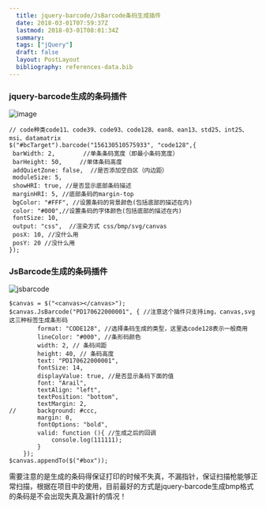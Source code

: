 ```yaml
---
  title: jquery-barcode/JsBarcode条码生成插件
  date: 2018-03-01T07:59:37Z
  lastmod: 2018-03-01T08:01:34Z
  summary: 
  tags: ["jQuery"]
  draft: false
  layout: PostLayout
  bibliography: references-data.bib
---
```


### jquery-barcode生成的条码插件
![image](https://user-images.githubusercontent.com/20950813/36833000-efcdab72-1d68-11e8-91cf-d6511d376eb6.png)

```
// code种类code11、code39、code93、code128、ean8、ean13、std25、int25、msi、datamatrix
$("#bcTarget").barcode("156130510575933", "code128",{
 barWidth: 2,        //单条条码宽度（即最小条码宽度）
 barHeight: 50,     //单体条码高度
 addQuietZone: false,  //是否添加空白区（内边距）
 moduleSize: 5,
 showHRI: true, //是否显示底部条码描述
 marginHRI: 5, //底部条码的margin-top
 bgColor: "#FFF", //设置条码的背景颜色(包括底部的描述在内)
 color: "#000",//设置条码的字体颜色(包括底部的描述在内)
 fontSize: 10, 
 output: "css",  //渲染方式 css/bmp/svg/canvas
 posX: 10, //没什么用
 posY: 20 //没什么用
});
```


### JsBarcode生成的条码插件
![jsbarcode](https://user-images.githubusercontent.com/20950813/36833023-02d4ee56-1d69-11e8-8299-0b53b054be29.png)

```
$canvas = $("<canvas></canvas>");
$canvas.JsBarcode("PD170622000001", { //注意这个插件只支持img，canvas,svg这三种标签生成条形码
        format: "CODE128", //选择条码生成的类型，这里选code128表示一般商用
        lineColor: "#000", //条形码颜色
        width: 2, // 条码间距
        height: 40, // 条码高度
        text: "PD170622000001",
        fontSize: 14, 
        displayValue: true, //是否显示条码下面的值
        font: "Arail",
        textAlign: "left",
        textPosition: "bottom",
        textMargin: 2,
//      background: #ccc,
        margin: 0,
        fontOptions: "bold",
        valid: function (){ //生成之后的回调
        	console.log(111111);
        }
    });
$canvas.appendTo($("#box"));
```

需要注意的是生成的条码得保证打印的时候不失真，不漏指针，保证扫描枪能够正常扫描，根据在项目中的使用，目前最好的方式是jquery-barcode生成bmp格式的条码是不会出现失真及漏针的情况！

